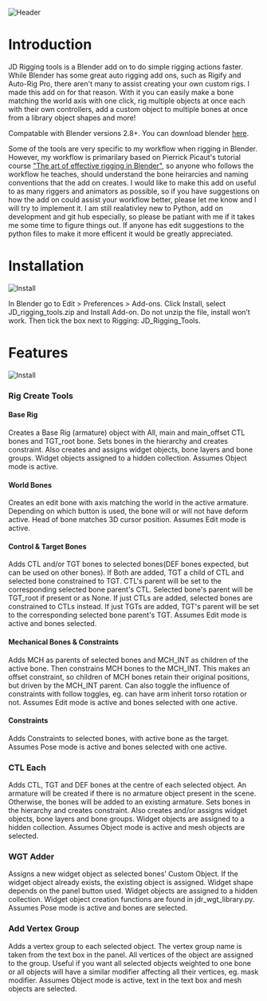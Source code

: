 ![Header](https://github.com/jaldoyle/jd_rigging_tools/blob/master/images/YT_thumbnail_3.jpg)

# Introduction

JD Rigging tools is a Blender add on to do simple rigging actions faster. While Blender has some great auto rigging add ons, such as Rigify and Auto-Rig Pro, 
there aren't many to assist creating your own custom rigs. I made this add on for that reason. With it you can easily make a bone matching the world axis with one click, 
rig multiple objects at once each with their own controllers, add a custom object to multiple bones at once from a library object shapes and more!

Compatable with Blender versions 2.8+. You can download blender <a href="https://www.blender.org/download/" target="_blank">here</a>.

Some of the tools are very specific to my workflow when rigging in Blender. However, my workflow is primarilary based on Pierrick Picaut's tutorial course 
<a href="https://gumroad.com/p2design#AeQfrF" target="_blank">"The art of effective rigging in Blender"</a>, so anyone who follows the workflow he teaches, should understand the bone heirarcies and naming conventions that the add on creates. I would like to make this add on useful to as many riggers and animators as possible, so if you have suggestions on how the add on could assist your workflow better, please let me know and I will try to implement it. I am still realativley new to Python, add on development and git hub especially, so please be patiant with me if it takes me some time to figure things out. If anyone has edit suggestions to the python files to make it more efficent it would be greatly appreciated.

# Installation

![Install](https://github.com/jaldoyle/jd_rigging_tools/blob/master/images/install.jpg)

In Blender go to Edit > Preferences > Add-ons. Click Install, select JD_rigging_tools.zip and Install Add-on. Do not unzip the file, install won’t work. Then tick the box next to Rigging: JD_Rigging_Tools.

# Features

![Install](https://github.com/jaldoyle/jd_rigging_tools/blob/master/images/jdr_panel.jpg)

### Rig Create Tools

#### Base Rig
Creates a Base Rig (armature) object with All, main and main_offset CTL bones and TGT_root bone. Sets bones in the hierarchy and creates constraint. Also creates and assigns widget objects, bone layers and bone groups. Widget objects assigned to a hidden collection. Assumes Object mode is active.

#### World Bones
Creates an edit bone with axis matching the world in the active armature. Depending on which button is used, the bone will or will not have deform active. Head of bone matches 3D cursor position. Assumes Edit mode is active.

#### Control & Target Bones
Adds CTL and/or TGT bones to selected bones(DEF bones expected, but can be used on other bones). If Both are added, TGT a child of CTL and selected bone constrained to TGT. CTL's parent will be set to the corresponding selected bone parent's CTL. Selected bone's parent will be TGT_root if present or as None. If just CTLs are added, selected bones are constrained to CTLs instead. If just TGTs are added, TGT's parent will be set to the corresponding selected bone parent's TGT. Assumes Edit mode is active and bones selected.

#### Mechanical Bones & Constraints
Adds MCH as parents of selected bones and MCH_INT as children of the active bone. Then constrains MCH bones to the MCH_INT. This makes an offset constraint, so children of MCH bones retain their original positions, but driven by the MCH_INT parent. Can also toggle the influence of constraints with follow toggles, eg. can have arm inherit torso rotation or not. Assumes Edit mode is active and bones selected with one active.

#### Constraints
Adds Constraints to selected bones, with active bone as the target.
Assumes Pose mode is active and bones selected with one active.

### CTL Each
Adds CTL, TGT and DEF bones at the centre of each selected object. An armature will be created if there is no armature object present in the scene. Otherwise, the bones will be added to an existing armature. Sets bones in the hierarchy and creates constraint. Also creates and/or assigns widget objects, bone layers and bone groups. Widget objects are assigned to a hidden collection. Assumes Object mode is active and mesh objects are selected.

### WGT Adder
Assigns a new widget object as selected bones’ Custom Object. If the widget object already exists, the existing object is assigned. Widget shape depends on the panel button used.
Widget objects are assigned to a hidden collection. Widget object creation functions are found in jdr_wgt_library.py. Assumes Pose mode is active and bones are selected.

### Add Vertex Group
Adds a vertex group to each selected object. The vertex group name is taken from the text box in the panel. All vertices of the object are assigned to the group. Useful if you want all selected objects weighted to one bone or all objects will have a similar modifier affecting all their vertices, eg. mask modifier. Assumes Object mode is active, text in the text box and mesh objects are selected.
